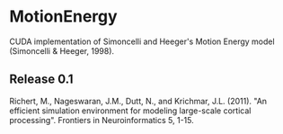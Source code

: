MotionEnergy
============

CUDA implementation of Simoncelli and Heeger's Motion Energy model (Simoncelli & Heeger, 1998).

Release 0.1
-----------
Richert, M., Nageswaran, J.M., Dutt, N., and Krichmar, J.L. (2011). "An efficient simulation environment for modeling large-scale cortical processing". Frontiers in Neuroinformatics 5, 1-15.
